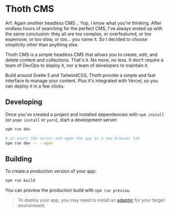 # Thoth CMS

Arf. Again another headless CMS...
Yup, I know what you're thinking. After endless hours of searching for the perfect CMS, I've always ended up with the same conclusion: they all are too complex, or overfeatured, or too expensive, or too slow, or too... you name it. So I decided to choose simplicity other than anything else. 

Thoth CMS is a simple headless CMS that allows you to create, edit, and delete content and collections. That's it. No more, no less.
It don't require a team of DevOps to deploy it, nor a team of developers to maintain it. 

Build around Svelte 5 and TailwindCSS, Thoth provide a simple and fast interface to manage your content. Plus it's integrated with Vercel, so you can deploy it in a few clicks.

## Developing

Once you've created a project and installed dependencies with `npm install` (or `pnpm install` or `yarn`), start a development server:

```bash
npm run dev

# or start the server and open the app in a new browser tab
npm run dev -- --open
```

## Building

To create a production version of your app:

```bash
npm run build
```

You can preview the production build with `npm run preview`.

> To deploy your app, you may need to install an [adapter](https://svelte.dev/docs/kit/adapters) for your target environment.
